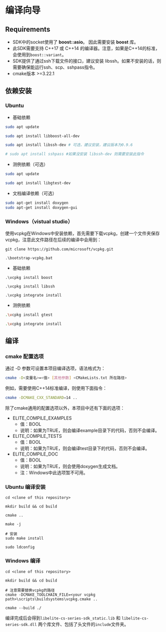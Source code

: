 # 编译向导

## Requirements
* SDK中的socket使用了 **boost::asio**。 因此需要安装 **boost** 库。
* 此SDK需要支持 C++17 或 C++14 的编译器。注意，如果是C++14的标准，会使用到`boost::variant`。
* SDK提供了通过ssh下载文件的接口，建议安装 libssh。如果不安装的话，则需要确保能运行ssh、scp、sshpass指令。
* cmake版本 >=3.22.1

## 依赖安装

### Ubuntu

- 基础依赖
```bash
sudo apt update

sudo apt install libboost-all-dev

sudo apt install libssh-dev # 可选，建议安装，建议版本为0.9.6

# sudo apt install sshpass #如果没安装 libssh-dev 则需要安装此指令
```

- 测例依赖（可选）
```bash
sudo apt update

sudo apt install libgtest-dev
```

- 文档编译依赖（可选）
```bash
sudo apt-get install doxygen
sudo apt-get install doxygen-gui
```

### Windows（vistual studio）
使用vcpkg在Windows中安装依赖，首先需要下载vcpkg，创建一个文件夹保存vcpkg，注意此文件路径在后续的编译中会用到：
```shell
git clone https://github.com/microsoft/vcpkg.git

.\bootstrap-vcpkg.bat

```

- 基础依赖
```shell
.\vcpkg install boost

.\vcpkg install libssh

.\vcpkg integrate install
```

- 测例依赖
```bash
.\vcpkg install gtest

.\vcpkg integrate install
```

## 编译

### cmake 配置选项
通过 -D 参数可设置本项目编译选项，语法格式为：
```bash
cmake -D<变量名>=<值> [其他参数] <CMakeLists.txt 所在路径>
```

例如，需要使用C++14标准编译，则使用下面指令：
```bash
cmake -DCMAKE_CXX_STANDARD=14 ..
```

除了cmake通用的配置选项以外，本项目中还有下面的选项：
- ELITE_COMPILE_EXAMPLES
    - 值：BOOL
    - 说明：如果为TRUE，则会编译example目录下的代码，否则不会编译。
- ELITE_COMPILE_TESTS
    - 值：BOOL
    - 说明：如果为TRUE，则会编译test目录下的代码，否则不会编译。
- ELITE_COMPILE_DOC
    - 值：BOOL
    - 说明：如果为TRUE，则会使用doxygen生成文档。
    - 注：Windows中此选项暂不可用。

### Ubuntu 编译安装
```shell
cd <clone of this repository>

mkdir build && cd build

cmake ..

make -j

# 安装
sudo make install

sudo ldconfig
```


### Windows 编译
```shell
cd <clone of this repository>

mkdir build && cd build

# 注意需要替换vcpkg的路径
cmake -DCMAKE_TOOLCHAIN_FILE=<your vcpkg path>\scripts\buildsystems\vcpkg.cmake ..

cmake --build ./
```
编译完成后会得到`libelite-cs-series-sdk_static.lib` 和 `libelite-cs-series-sdk.dll` 两个库文件、包括了头文件的`include`文件夹。